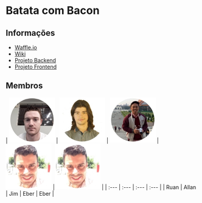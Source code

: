 # Batata com Bacon

## Informações

* [Waffle.io](https://waffle.io/academiadev-jlle/wiki-batatacombacon)
* [Wiki](https://github.com/academiadev-jlle/wiki-batatacombacon)
* [Projeto Backend](https://github.com/academiadev-jlle/backend-batatacombacon)
* [Projeto Frontend](https://github.com/academiadev-jlle/frontend-batatacombacon)

## Membros

| ![Bruno Miguel Morais](../.gitbook/assets/ruan.jpg) | ![Victor Lucas de Melo Mafra](../.gitbook/assets/allan.jpg) | ![Wagner Esser](../.gitbook/assets/jim.jpg) | ![Vinicius](../.gitbook/assets/eber.jpg) |![Vinicius](../.gitbook/assets/eber.jpg) |
| :--- | :--- | :--- | :--- |
|             Ruan |            Allan |            Jim |          Eber |         Eber |

